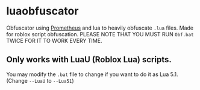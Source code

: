 # luaobfuscator
Obfuscator using [Prometheus](https://github.com/prometheus-lua/Prometheus) and lua to heavily obfuscate `.lua` files. Made for roblox script obfuscation.
PLEASE NOTE THAT YOU MUST RUN `Obf.bat` TWICE FOR IT TO WORK EVERY TIME.

## Only works with LuaU (Roblox Lua) scripts. 
You may modify the `.bat` file to change if you want to do it as Lua 5.1. (Change `--LuaU` to `--Lua51`)
